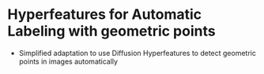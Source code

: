 # Hyperfeatures for Automatic Labeling with geometric points

- Simplified adaptation to use Diffusion Hyperfeatures to detect geometric points in images automatically
